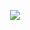 <!--

layout : post
title : Top 10 herramientas para CI/CD
description : 
category : devops,ci/cd
tags : devops,ci/cd
comments : true
author : JRichardsz & Bitmanuc
thumbnail_image_url: https://github.com/user-attachments/assets/bdc701a1-e1a3-43b7-bc37-3311ac6ea8c0
datetime : "2025-01-25"
duration: 00:14.01
sound:
    type : vocaroo_url
    value : https://vocaroo.com/embed/163ZzYI7Nt1f?autoplay=0
    language: es
-->

<p align="center">
  <img src="https://github.com/user-attachments/assets/bdc701a1-e1a3-43b7-bc37-3311ac6ea8c0" class="sing_post_top_image"/>
</p>
